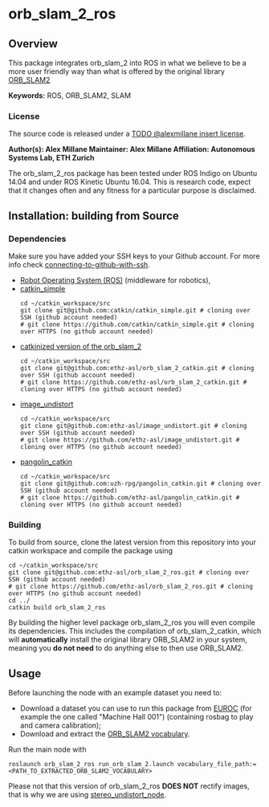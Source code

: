 # orb_slam_2_ros

## Overview

This package integrates orb_slam_2 into ROS in what we believe to be a more user friendly way than what is offered by the original library [ORB_SLAM2](https://github.com/raulmur/ORB_SLAM2)

**Keywords:** ROS, ORB_SLAM2, SLAM

### License

The source code is released under a [TODO @alexmillane insert license](put_link_here).

**Author(s): Alex Millane
Maintainer: Alex Millane
Affiliation: Autonomous Systems Lab, ETH Zurich**

The orb_slam_2_ros package has been tested under ROS Indigo on Ubuntu 14.04 and under ROS Kinetic Ubuntu 16.04. This is research code, expect that it changes often and any fitness for a particular purpose is disclaimed.


## Installation: building from Source

### Dependencies
Make sure you have added your SSH keys to your Github account. For more info check [connecting-to-github-with-ssh](https://help.github.com/articles/connecting-to-github-with-ssh/).

- [Robot Operating System (ROS)](http://wiki.ros.org) (middleware for robotics),
- [catkin_simple](https://github.com/catkin/catkin_simple)
	```
	cd ~/catkin_workspace/src
	git clone git@github.com:catkin/catkin_simple.git # cloning over SSH (github account needed)
	# git clone https://github.com/catkin/catkin_simple.git # cloning over HTTPS (no github account needed)
	```
- [catkinized version of the orb_slam_2](https://github.com/ethz-asl/orb_slam_2_catkin)
	```
	cd ~/catkin_workspace/src
	git clone git@github.com:ethz-asl/orb_slam_2_catkin.git # cloning over SSH (github account needed)
	# git clone https://github.com/ethz-asl/orb_slam_2_catkin.git # cloning over HTTPS (no github account needed)
	```
- [image_undistort](https://github.com/ethz-asl/image_undistort)
	```
	cd ~/catkin_workspace/src
	git clone git@github.com:ethz-asl/image_undistort.git # cloning over SSH (github account needed)
	# git clone https://github.com/ethz-asl/image_undistort.git # cloning over HTTPS (no github account needed) 
	```
- [pangolin_catkin](https://github.com/ethz-asl/pangolin_catkin)
	```
	cd ~/catkin_workspace/src
	git clone git@github.com:uzh-rpg/pangolin_catkin.git # cloning over SSH (github account needed)
	# git clone https://github.com/ethz-asl/pangolin_catkin.git # cloning over HTTPS (no github account needed) 
	```

### Building

To build from source, clone the latest version from this repository into your catkin workspace and compile the package using

	cd ~/catkin_workspace/src
	git clone git@github.com:ethz-asl/orb_slam_2_ros.git # cloning over SSH (github account needed)
    # git clone https://github.com/ethz-asl/orb_slam_2_ros.git # cloning over HTTPS (no github account needed)
	cd ../
	catkin build orb_slam_2_ros


By building the higher level package orb_slam_2_ros you will even compile its dependencies. This includes the compilation of orb_slam_2_catkin, which will **automatically** install the original library ORB_SLAM2 in your system, meaning you **do not need** to do anything else to then use ORB_SLAM2.

## Usage
Before launching the node with an example dataset you need to:
 - Download a dataset you can use to run this package from [EUROC](https://projects.asl.ethz.ch/datasets/doku.php?id=kmavvisualinertialdatasets) (for example the one called "Machine Hall 001") (containing rosbag to play and camera calibration);
 - Download and extract the [ORB_SLAM2 vocabulary](https://github.com/raulmur/ORB_SLAM2/blob/master/Vocabulary/ORBvoc.txt.tar.gz).

Run the main node with

    roslaunch orb_slam_2_ros run_orb_slam_2.launch vocabulary_file_path:=<PATH_TO_EXTRACTED_ORB_SLAM2_VOCABULARY>

Please not that this version of orb_slam_2_ros **DOES NOT** rectify images, that is why we are using  [stereo_undistort_node](https://github.com/ethz-asl/image_undistort#stereo_undistort_node).
